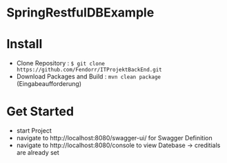 # SpringRestfulDBExample

# Install
- Clone Repository : `$ git clone https://github.com/Fendorr/ITProjektBackEnd.git`
- Download Packages and Build : `mvn clean package` (Eingabeaufforderung)

# Get Started
- start Project 
- navigate to http://localhost:8080/swagger-ui/ for Swagger Definition
- navigate to http://localhost:8080/console to view Datebase -> creditials are already set

